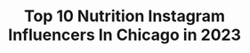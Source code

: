 ---
title: Top 10 Nutrition Instagram Influencers In Chicago in 2023
description: >-
  Find top nutrition Instagram influencers in Chicago in 2023. Most popular hashtags: #homeworkout #chicago #wellness.
platform: Instagram
hits: 35
text_top: Analyze the most popular Instagram influencers on inBeat.
text_bottom: Our platform aggregates 35 Instagram influencers like this in Chicago, United States for you to connect with.
profiles:
  - username: "mayazbites"
    fullname: >-
      MAYA مايْا 🇫🇷🇸🇾
    bio: >-
      Content Creator Promoting A Healthy Mediterranean Lifestyle 🍎 #RD2BE @Dominicanu MBA/Dietetics Intern. @UCDavis Alum, Clinical Nutrition B.S. 📍Chicago
    location: "United States"
    followers: 17378
    engagement: 348
    commentsToLikes: 0.081217
    id: ck6u84rgmpfi60j71xwm2vhfm
    verified: false
    hashtags: "#healthylifestyle, #f52grams, #healthyfood, #healthyliving"
  - username: "nutritionhappens"
    fullname: >-
      May Zhu, MBA, RDN, LDN
    bio: >-
      Registered Dietitian Nutritionist 📍 Chicago, IL making nutrition happen for you 👇🏼
    location: "United States"
    followers: 39291
    engagement: 100
    commentsToLikes: 0.106636
    id: ck0vw7ld2sgjr0i192a7lddbv
    verified: false
    hashtags: "#nutritionhappens, #quakeroats, #puregold, #ad"
  - username: "sabrina_mella"
    fullname: >-
      Sabs
    bio: >-
      Shuffle Dance⚡️| Fitness 🍑 Nutrition Coach @TandemNutrition 💪🏽 Chicago IL | 19 Inquiries-> Mellasabrinabusiness@gmail.com Festival junkie @breakaway
    location: "United States"
    followers: 40166
    engagement: 722
    commentsToLikes: 0.051131
    id: ck9wdgqt4fk9y0j78d7qq7is9
    verified: false
    hashtags: "#shuffledance, #freedomravewear, #instagramreels, #girlswholift"
  - username: "anasallesfitness"
    fullname: >-
      Ana Salles, MS
    bio: >-
      NASM & ISSA-CPT Sports Nutrition and Weight Loss 🌱 📍Miami Online & in person Coaching (join our waiting list / lista de espera)👇🏼
    location: "United States"
    followers: 67348
    engagement: 136
    commentsToLikes: 0.046982
    id: ck14kywnrs0ti0i19aguram4x
    verified: false
    hashtags: "#energy, #magic"
  - username: "clayharbs82"
    fullname: >-
      Clay Harbor
    bio: >-
      ▪️9 year NFL vet ▪️Chicagoan ▪️2 Timothy 1:7 Team Optimum Nutrition Contact: clayharboronline@gmail.com
    location: "United States"
    followers: 253364
    engagement: 320
    commentsToLikes: 0.012890
    id: ck0w0lei2eskx0i19jgicaqdq
    verified: true
    hashtags: "#istanbul, #constantinople, #fitnessmotivation, #nfl"
  - username: "maria_birova"
    fullname: >-
      Maria 💎 WBFF BIKINI DIVA
    bio: >-
      👩🏽‍💻CHFI Certified Performance Nutrition & Training Coach 🔛@optimumnutrition “MARIAB15” 🧿🇧🇬🌃Chicago 🍋 @lululemon ambassador 🆂🅷🅾︎🅿︎ 🅱︎🅴🅻🅾︎🆆  👇🏽👇🏽👇🏽
    location: "United States"
    followers: 43897
    engagement: 549
    commentsToLikes: 0.009312
    id: ck5qd34hptkzg0i11vwt45y2q
    verified: false
    hashtags: "#betterthanbefore, #backworkout, #fitness, #legday"
  - username: "ashleyellenhoward"
    fullname: >-
      AEH
    bio: >-
      Health Optimization ⚡️ Nutrition Coach | Personal Trainer Founder of @lasanteco
    location: "United States"
    followers: 8559
    engagement: 226
    commentsToLikes: 0.025533
    id: ck9hbmi4yhi0q0j78fwpj9zn0
    verified: false
    hashtags: "#lasante, #wellness, #vitamind, #lasant"
  - username: "richmwilliams"
    fullname: >-
      Rich Williams
    bio: >-
      Lost 120lbs by eating whole, real foods 6'5" 235lbs ❤️Health 🏙Chicago & 🐈 Cats 🎭 Writer/Actor/Comedian My booper’s page: @chicagoblackcat
    location: "United States"
    followers: 13151
    engagement: 1738
    commentsToLikes: 0.037928
    id: ck0vziuxm9bq10i19ol9uqwmp
    verified: false
    hashtags: "#citycat, #funnycat, #catvideo, #chicagocat"
  - username: "celeste.richmond"
    fullname: >-
      Celeste | Solid
    bio: >-
      🙋🏻‍♀️CaliGirl in Columbus ✨Helping ppl Level ⬆️through the BEST Nutrition 👑 Building Generational Wealth w/my Best Friends 🤤CoFoundr @aligned.columbus
    location: "United States"
    followers: 62971
    engagement: 150
    commentsToLikes: 0.029573
    id: ckf5x3y87u9vl0j230amwn57v
    verified: false
    hashtags: "#grateful, #sisterhood, #divinefeminine, #feminine"
  - username: "thewellnutt"
    fullname: >-
      Karli Nutter | The WellNutt
    bio: >-
      ▫️integrative nutrition health coach ▫️real food and realness🍕🍷 ▫️attainable wellness ▫️one day at a time to healthy & happy 📍 chicago
    location: "United States"
    followers: 2413
    engagement: 1054
    commentsToLikes: 0.343690
    id: ck5hnfwwknps50i11uusl67kc
    verified: false
    hashtags: ""
---